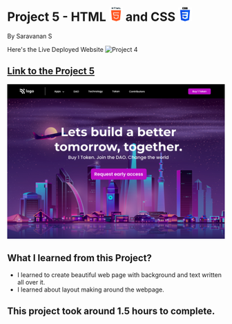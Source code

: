 # Project 5 - HTML ![html-5](./assets/html-5.png) and CSS ![css-3](./assets/css-3.png)

By Saravanan S

Here's the Live Deployed Website ![Project 4](https://img.shields.io/badge/Project-5-green)

## [Link to the Project 5](https://ineuron-project-04.netlify.app/) 

![Completed Website](./5.png)

## What I learned from this Project?
- I learned to create beautiful web page with background and text written all over it.
- I learned about layout making around the webpage.

## This project took around 1.5 hours to complete.